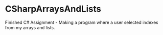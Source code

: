# CSharpArraysAndLists
Finished C# Assignment - Making a program where a user selected indexes from my arrays and lists.
